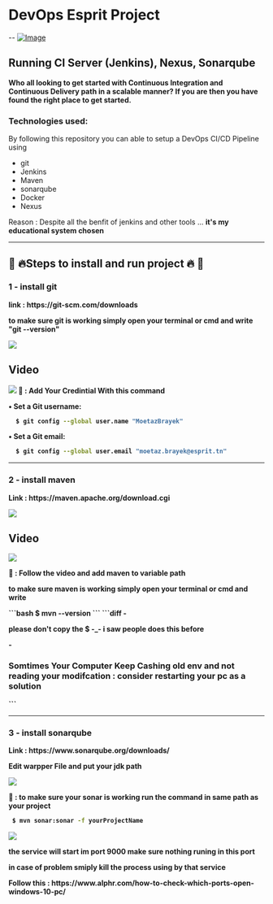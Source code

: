 # DevOps Esprit Project
--
[![Image](https://i.imgur.com/Cwp1MuZ.png "DevOps Project - CI/CD with Jenkins Docker nexus ")]()

<h2>Running CI Server (Jenkins), Nexus, Sonarqube</h2>
<strong>Who all looking to get started with Continuous Integration and Continuous Delivery </strong> 
<strong>path in a scalable manner? If you are then you have found the right place to get started.</strong>


### Technologies used:
By following this repository you can able to setup a DevOps CI/CD Pipeline using
- git
- Jenkins
- Maven
- sonarqube
- Docker 
- Nexus


Reason : Despite all the benfit of jenkins and other tools ... <strong>  it's my educational system chosen </stong>

<hr>
<h2>📣 🔥Steps to install and run project 🔥 📣</h2>

<h3>1 - install git </h3>
<p>link : https://git-scm.com/downloads </p>
<p>to make sure git is working simply open your terminal or cmd and write "git --version"</p>
<img src="https://i.imgur.com/ZyGuNpy.png" data-canonical-src="https://i.imgur.com/ZyGuNpy.png">
<h2>Video</h2>
<a href="https://www.youtube.com/watch?v=nbFwejIsHlY&ab_channel=TheGrokShop"><img src="https://www.sportbusinessmag.com/wp-content/uploads/2021/01/youtube-nouveau-logo.jpg" style="max-width:100%;"></a>
 🚨 <strong>: Add Your Credintial With this command </strong>
<p>• Set a Git username:<p>
  
```bash
  $ git config --global user.name "MoetazBrayek"
```
<p>• Set a Git email:<p>
    
```bash
  $ git config --global user.email "moetaz.brayek@esprit.tn"
```
<hr>
<h3>2 - install maven </h3>
<p> Link : https://maven.apache.org/download.cgi </p>

<img src="https://i.imgur.com/eksLoWb.png" data-canonical-src="https://i.imgur.com/eksLoWb.png">
<h2>Video</h2>

<a href="https://www.youtube.com/watch?v=RfCWg5ay5B0&ab_channel=CodingMagic"><img src="https://www.sportbusinessmag.com/wp-content/uploads/2021/01/youtube-nouveau-logo.jpg" style="max-width:100%;"></a>

 🚨 <strong>: Follow the video and add maven to variable path  </strong>
 <p>to make sure maven is working simply open your terminal or cmd and write </p>
 ```bash
  $ mvn --version
```
```diff
- <p> please don't copy the $ -_- i saw people does this before </p>
-  <h3>Somtimes Your Computer Keep Cashing old env and not reading your modifcation : consider restarting your pc as a solution </h3>
```

<hr>
<h3>3 - install sonarqube </h3>

<p> Link : https://www.sonarqube.org/downloads/ </p>

<p>Edit warpper File and put your jdk path </p>
<img src="https://i.imgur.com/9ZgbIXm.png" data-canonical-src="https://i.imgur.com/9ZgbIXm.png">

 🚨 <strong>: to make sure your sonar is working run the command in same path as your project   </strong>
 ```bash
  $ mvn sonar:sonar -f yourProjectName
```
<img src="https://i.imgur.com/DyGGxe1.png" data-canonical-src="https://i.imgur.com/DyGGxe1.png">

<p>the service will start im port 9000  make sure nothing runing in this port </p>

<p>in case of problem smiply kill the process using by that service </p>
<p>Follow this : https://www.alphr.com/how-to-check-which-ports-open-windows-10-pc/</p>




